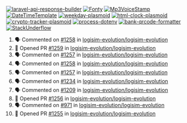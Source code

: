 [![laravel-api-response-builder](https://github-readme-stats.vercel.app/api/pin/?username=MarcinOrlowski&repo=laravel-api-response-builder&theme=default&hide_border=true&title_color=87c9c3&text_color=62696d&icon_color=636a6d&bg_color=30393e)](https://github.com/MarcinOrlowski/laravel-api-response-builder)
[![Fonty](https://github-readme-stats.vercel.app/api/pin/?username=MarcinOrlowski&repo=Fonty&theme=default&hide_border=true&title_color=87c9c3&text_color=62696d&icon_color=636a6d&bg_color=30393e)](https://github.com/MarcinOrlowski/Fonty)
[![Mp3VoiceStamp](https://github-readme-stats.vercel.app/api/pin/?username=MarcinOrlowski&repo=Mp3VoiceStamp&theme=default&hide_border=true&title_color=87c9c3&text_color=62696d&icon_color=636a6d&bg_color=30393e)](https://github.com/MarcinOrlowski/Mp3VoiceStamp)
[![DateTimeTemplate](https://github-readme-stats.vercel.app/api/pin/?username=MarcinOrlowski&repo=DateTimeTemplate&theme=default&hide_border=true&title_color=87c9c3&text_color=62696d&icon_color=636a6d&bg_color=30393e)](https://github.com/MarcinOrlowski/DateTimeTemplate)
[![weekday-plasmoid](https://github-readme-stats.vercel.app/api/pin/?username=MarcinOrlowski&repo=weekday-plasmoid&theme=default&hide_border=true&title_color=87c9c3&text_color=62696d&icon_color=636a6d&bg_color=30393e)](https://github.com/MarcinOrlowski/weekday-plasmoid)
[![html-clock-plasmoid](https://github-readme-stats.vercel.app/api/pin/?username=MarcinOrlowski&repo=html-clock-plasmoid&theme=default&hide_border=true&title_color=87c9c3&text_color=62696d&icon_color=636a6d&bg_color=30393e)](https://github.com/MarcinOrlowski/html-clock-plasmoid)
[![crypto-tracker-plasmoid](https://github-readme-stats.vercel.app/api/pin/?username=MarcinOrlowski&repo=crypto-tracker-plasmoid&theme=default&hide_border=true&title_color=87c9c3&text_color=62696d&icon_color=636a6d&bg_color=30393e)](https://github.com/MarcinOrlowski/crypto-tracker-plasmoid)
[![process-dotenv](https://github-readme-stats.vercel.app/api/pin/?username=MarcinOrlowski&repo=process-dotenv&theme=default&hide_border=true&title_color=87c9c3&text_color=62696d&icon_color=636a6d&bg_color=30393e)](https://github.com/MarcinOrlowski/process-dotenv)
[![bank-qrcode-formatter](https://github-readme-stats.vercel.app/api/pin/?username=MarcinOrlowski&repo=bank-qrcode-formatter&theme=default&hide_border=true&title_color=87c9c3&text_color=62696d&icon_color=636a6d&bg_color=30393e)](https://github.com/MarcinOrlowski/bank-qrcode-formatter)
[![StackUnderflow](https://github-readme-stats.vercel.app/api/pin/?username=MarcinOrlowski&repo=StackUnderflow&theme=default&hide_border=true&title_color=87c9c3&text_color=62696d&icon_color=636a6d&bg_color=30393e)](https://github.com/MarcinOrlowski/StackUnderflow)

<!--START_SECTION:activity-->
1. 🗣 Commented on [#1258](https://github.com/logisim-evolution/logisim-evolution/issues/1258) in [logisim-evolution/logisim-evolution](https://github.com/logisim-evolution/logisim-evolution)
2. 💪 Opened PR [#1259](https://github.com/logisim-evolution/logisim-evolution/pull/1259) in [logisim-evolution/logisim-evolution](https://github.com/logisim-evolution/logisim-evolution)
3. 🗣 Commented on [#1257](https://github.com/logisim-evolution/logisim-evolution/issues/1257) in [logisim-evolution/logisim-evolution](https://github.com/logisim-evolution/logisim-evolution)
4. 🗣 Commented on [#1258](https://github.com/logisim-evolution/logisim-evolution/issues/1258) in [logisim-evolution/logisim-evolution](https://github.com/logisim-evolution/logisim-evolution)
5. 🗣 Commented on [#1257](https://github.com/logisim-evolution/logisim-evolution/issues/1257) in [logisim-evolution/logisim-evolution](https://github.com/logisim-evolution/logisim-evolution)
6. 🗣 Commented on [#1234](https://github.com/logisim-evolution/logisim-evolution/issues/1234) in [logisim-evolution/logisim-evolution](https://github.com/logisim-evolution/logisim-evolution)
7. 🗣 Commented on [#1209](https://github.com/logisim-evolution/logisim-evolution/issues/1209) in [logisim-evolution/logisim-evolution](https://github.com/logisim-evolution/logisim-evolution)
8. 💪 Opened PR [#1256](https://github.com/logisim-evolution/logisim-evolution/pull/1256) in [logisim-evolution/logisim-evolution](https://github.com/logisim-evolution/logisim-evolution)
9. 🗣 Commented on [#971](https://github.com/logisim-evolution/logisim-evolution/issues/971) in [logisim-evolution/logisim-evolution](https://github.com/logisim-evolution/logisim-evolution)
10. 💪 Opened PR [#1255](https://github.com/logisim-evolution/logisim-evolution/pull/1255) in [logisim-evolution/logisim-evolution](https://github.com/logisim-evolution/logisim-evolution)
<!--END_SECTION:activity-->

